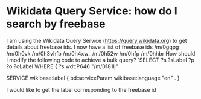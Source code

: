 
# Wikidata Query Service: how do I search by freebase

I am using the Wikidata Query Service (https://query.wikidata.org) to get details about freebase ids.
I now have a list of freebase ids
/m/0gqpg /m/0h0vk /m/0h3vhfb /m/0h4xw_ /m/0h52w /m/0hfp /m/0hhbr
How should I modify the following code to achieve a bulk query?
\`SELECT  ?s ?sLabel ?p  ?o ?oLabel WHERE {
?s wdt:P646 "/m/0181lj"

SERVICE wikibase:label {
    bd:serviceParam wikibase:language "en" .
}

I would like to get the label corresponding to the freebase id

        